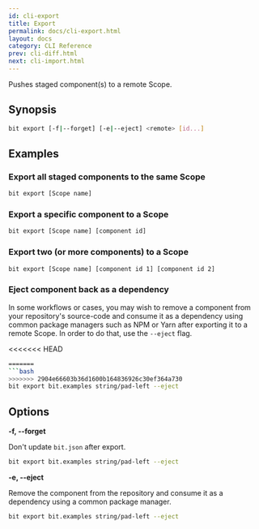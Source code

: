 ```yaml
---
id: cli-export
title: Export
permalink: docs/cli-export.html
layout: docs
category: CLI Reference
prev: cli-diff.html
next: cli-import.html
---
```

Pushes staged component(s) to a remote Scope.

## Synopsis

```bash
bit export [-f|--forget] [-e|--eject] <remote> [id...]
```

## Examples

### Export all staged components to the same Scope

```bash
bit export [Scope name]
```

### Export a specific component to a Scope

```bash
bit export [Scope name] [component id]
```

### Export two (or more components) to a Scope

```bash
bit export [Scope name] [component id 1] [component id 2]
```

### Eject component back as a dependency

In some workflows or cases, you may wish to remove a component from your repository's source-code and consume it as a dependency using common package managers such as NPM or Yarn after exporting it to a remote Scope. In order to do that, use the `--eject` flag.

<<<<<<< HEAD
```sh
=======
```bash
>>>>>>> 2904e66603b36d1600b164836926c30ef364a730
bit export bit.examples string/pad-left --eject
```

## Options

**-f, --forget**

Don't update `bit.json` after export.

```sh
bit export bit.examples string/pad-left --eject
```

**-e, --eject**

Remove the component from the repository and consume it as a dependency using a common package manager.

```bash
bit export bit.examples string/pad-left --eject
```

